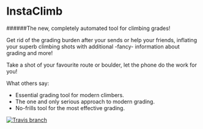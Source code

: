 InstaClimb
==========

######The new, completely automated tool for climbing grades!

Get rid of the grading burden after your sends or help your friends, inflating your superb
climbing shots with additional -fancy- information about grading and more!

Take a shot of your favourite route or boulder, let the phone do the work for you!

What others say:

- Essential grading tool for modern climbers.
- The one and only serious approach to modern grading.
- No-frills tool for the most effective grading.

[![Travis branch](https://img.shields.io/travis/rust-lang/rust/master.svg?style=plastic)](https://github.com/gambineri/InstaClimb/tree/Slider)
